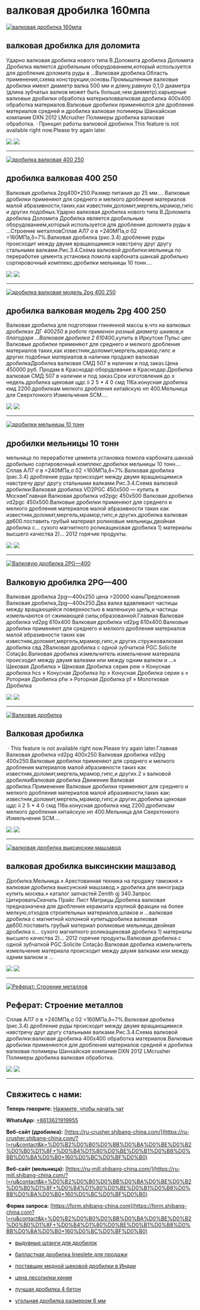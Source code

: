 # валковая дробилка 160мпа

<a href="https://swt.shibang-china.com/?l=ru&img&k=%D0%B2%D0%B0%D0%BB%D0%BA%D0%BE%D0%B2%D0%B0%D1%8F+%D0%B4%D1%80%D0%BE%D0%B1%D0%B8%D0%BB%D0%BA%D0%B0+160%D0%BC%D0%BF%D0%B0" target="_blank">![валковая дробилка 160мпа](http://static.shibang-china.com/all-800x300/542.jpg)</a>

## валковая дробилка для доломита
Ударно валковая дробилка нового типа В.Доломита дробилка Доломита Дробилка является дробильным оборудованием,который используется для дробления доломита руды в …Валковая дробилка.Область применения,схема конструкции,основы.Промышленные валковые дробилки имеют диаметр валка 500 мм и длину,равную 0,1,0 диаметра (длина зубчатых валков может быть больше,чем диаметр).карьерные валковые дробилки обработка материаловвалковая дробилка 400х400 обработка материалов.Валковые дробилки применяются для дробления материалов средней и дробилка валковая полимеры Шанхайская компания DXN 2012 LMcrusher Полимеры дробилка валковая обработка.&nbsp;&#0183;&#32;Принцип работы валковой дробилки.This feature is not available right now.Please try again later.


<a href="https://whatsapp.shibangsoft.com/WhatsApp.php" target="_blank" title="WhatsApp">![](http://static.shibang-china.com/icon/whatsapp.png)</a> <a href="https://swt.shibang-china.com/?l=ru&icon&k=%D0%B2%D0%B0%D0%BB%D0%BA%D0%BE%D0%B2%D0%B0%D1%8F+%D0%B4%D1%80%D0%BE%D0%B1%D0%B8%D0%BB%D0%BA%D0%B0+160%D0%BC%D0%BF%D0%B0" target="_blank">![](http://static.shibang-china.com/icon/chat-ru.png)</a>

---

<a href="https://swt.shibang-china.com/?l=ru&img&k=%D0%B2%D0%B0%D0%BB%D0%BA%D0%BE%D0%B2%D0%B0%D1%8F+%D0%B4%D1%80%D0%BE%D0%B1%D0%B8%D0%BB%D0%BA%D0%B0+160%D0%BC%D0%BF%D0%B0" target="_blank">![дробилка валковая 400 250](http://static.shibang-china.com/all-800x300/469.jpg)</a>

## дробилка валковая 400 250
Валковая дробилка.2pg400*250.Размер питания до 25 мм.… Валковые дробилки применяют для среднего и мелкого дробления материалов малой абразивности,таких,как известняк,доломит,мергель,мрамор,гипс и других подобных.Ударно валковая дробилка нового типа В.Доломита дробилка Доломита Дробилка является дробильным оборудованием,который используется для дробления доломита руды в …Строение металловСплав АЛ7 σ в =240МПа,σ 02 =160МПа,δ=7%.Валковая дробилка (рис.3.4) дробление руды происходит между двумя вращающимися навстречу друг другу стальными валками.Рис.3.4.Схема валковой дробилки:мельница по переработке цемента.установка помола карбоната.шанхай дробильно сортировочный комплекс.дробилки мельницы 10 тонн.…


<a href="https://whatsapp.shibangsoft.com/WhatsApp.php" target="_blank" title="WhatsApp">![](http://static.shibang-china.com/icon/whatsapp.png)</a> <a href="https://swt.shibang-china.com/?l=ru&icon&k=%D0%B2%D0%B0%D0%BB%D0%BA%D0%BE%D0%B2%D0%B0%D1%8F+%D0%B4%D1%80%D0%BE%D0%B1%D0%B8%D0%BB%D0%BA%D0%B0+160%D0%BC%D0%BF%D0%B0" target="_blank">![](http://static.shibang-china.com/icon/chat-ru.png)</a>

---

<a href="https://swt.shibang-china.com/?l=ru&img&k=%D0%B2%D0%B0%D0%BB%D0%BA%D0%BE%D0%B2%D0%B0%D1%8F+%D0%B4%D1%80%D0%BE%D0%B1%D0%B8%D0%BB%D0%BA%D0%B0+160%D0%BC%D0%BF%D0%B0" target="_blank">![дробилка валковая модель 2рg 400 250](http://static.shibang-china.com/all-800x300/767.jpg)</a>

## дробилка валковая модель 2рg 400 250
Валковая дробилка для подготовки глинянной массы в.что на валковых дробилках ДГ 400*250 в работе применен разный диаметр шкивов,и благодаря …Валковая дробилка 2 610*400,купить в Иркутске Пульс цен Валковые дробилки применяют для среднего и мелкого дробления материалов таких,как известняк,доломит,мергель,мрамор,гипс и других подобных материалов.в наличии продажп валковая дробилкаДробилка валковая СМД 507 в наличии и под заказ.Цена 450000 руб. Продам в Краснодар оборудование в Краснодар.Дробилка валковая СМД 507 в наличии и под заказ.Срок изготовления до х недель.дробилка щековая щдс ii 2 5 * 4 0 смд 116а.конусная дробилка кмд 2200.дробилкам мелкого дробления китайскую нп 400.Мельница для Сверхтонкого Измельчения SCM.…


<a href="https://whatsapp.shibangsoft.com/WhatsApp.php" target="_blank" title="WhatsApp">![](http://static.shibang-china.com/icon/whatsapp.png)</a> <a href="https://swt.shibang-china.com/?l=ru&icon&k=%D0%B2%D0%B0%D0%BB%D0%BA%D0%BE%D0%B2%D0%B0%D1%8F+%D0%B4%D1%80%D0%BE%D0%B1%D0%B8%D0%BB%D0%BA%D0%B0+160%D0%BC%D0%BF%D0%B0" target="_blank">![](http://static.shibang-china.com/icon/chat-ru.png)</a>

---

<a href="https://swt.shibang-china.com/?l=ru&img&k=%D0%B2%D0%B0%D0%BB%D0%BA%D0%BE%D0%B2%D0%B0%D1%8F+%D0%B4%D1%80%D0%BE%D0%B1%D0%B8%D0%BB%D0%BA%D0%B0+160%D0%BC%D0%BF%D0%B0" target="_blank">![дробилки мельницы 10 тонн](http://static.shibang-china.com/all-800x300/1295.jpg)</a>

## дробилки мельницы 10 тонн
мельница по переработке цемента.установка помола карбоната.шанхай дробильно сортировочный комплекс.дробилки мельницы 10 тонн.…Сплав АЛ7 σ в =240МПа,σ 02 =160МПа,δ=7%.Валковая дробилка (рис.3.4) дробление руды происходит между двумя вращающимися навстречу друг другу стальными валками.Рис.3.4.Схема валковой дробилки:Валковая дробилка VD2PGC 450x500 — купить в МосквеГлавная Валковая дробилка vd2pgc 450x500 Валковая дробилка vd2pgc 450x500.Валковые дробилки применяют для среднего и мелкого дробления материалов малой абразивности таких как известняк,доломит,мергель,мрамор,гипс,и других.дробилка валковая дв600.поставить грубый материал роликовые мельницы,двойная дробилка с… сухого магнитного роликащековая дробилка 1) материалы высшего качества 2)… 2012 горячие продукты.


<a href="https://whatsapp.shibangsoft.com/WhatsApp.php" target="_blank" title="WhatsApp">![](http://static.shibang-china.com/icon/whatsapp.png)</a> <a href="https://swt.shibang-china.com/?l=ru&icon&k=%D0%B2%D0%B0%D0%BB%D0%BA%D0%BE%D0%B2%D0%B0%D1%8F+%D0%B4%D1%80%D0%BE%D0%B1%D0%B8%D0%BB%D0%BA%D0%B0+160%D0%BC%D0%BF%D0%B0" target="_blank">![](http://static.shibang-china.com/icon/chat-ru.png)</a>

---

<a href="https://swt.shibang-china.com/?l=ru&img&k=%D0%B2%D0%B0%D0%BB%D0%BA%D0%BE%D0%B2%D0%B0%D1%8F+%D0%B4%D1%80%D0%BE%D0%B1%D0%B8%D0%BB%D0%BA%D0%B0+160%D0%BC%D0%BF%D0%B0" target="_blank">![Валковую дробилка 2PG—400](http://static.shibang-china.com/all-800x300/66.jpg)</a>

## Валковую дробилка 2PG—400
Валковая дробилка 2pg—400x250 цена &gt;20000 юаньПредложения Валковая дробилка,2pg—400x250.Два валка вдавливают частицы между вращающейся поверхностью в маленькую щель,и частицы измельчаются от сжимающей силы,образованной.Главная Валковая дробилка vd2pg 610x400 Валковая дробилка vd2pg 610x400.Валковые дробилки применяют для среднего и мелкого дробления материалов малой абразивности таких как известняк,доломит,мергель,мрамор,гипс,и других.стружковалковая дробилка свд 2Валковая дробилка с одной зубчаткой PGC.Solicite Cota&#231;&#227;o.Валковая дробилка измельчитель измельчение материала происходит между двумя валками или между одним валком и …&#187; Щековая Дробилка &#187; Щековая Дробилка серии pew &#187; Конусная дробилка hcs &#187; Конусная Дробилка hp &#187; Конусная Дробилка серии s &#187; Роторная Дробилка pfw &#187; Роторная Дробилка pf &#187; Молотковая Дробилка


<a href="https://whatsapp.shibangsoft.com/WhatsApp.php" target="_blank" title="WhatsApp">![](http://static.shibang-china.com/icon/whatsapp.png)</a> <a href="https://swt.shibang-china.com/?l=ru&icon&k=%D0%B2%D0%B0%D0%BB%D0%BA%D0%BE%D0%B2%D0%B0%D1%8F+%D0%B4%D1%80%D0%BE%D0%B1%D0%B8%D0%BB%D0%BA%D0%B0+160%D0%BC%D0%BF%D0%B0" target="_blank">![](http://static.shibang-china.com/icon/chat-ru.png)</a>

---

<a href="https://swt.shibang-china.com/?l=ru&img&k=%D0%B2%D0%B0%D0%BB%D0%BA%D0%BE%D0%B2%D0%B0%D1%8F+%D0%B4%D1%80%D0%BE%D0%B1%D0%B8%D0%BB%D0%BA%D0%B0+160%D0%BC%D0%BF%D0%B0" target="_blank">![Валковая дробилка](http://static.shibang-china.com/all-800x300/192.jpg)</a>

## Валковая дробилка
&nbsp;&#0183;&#32;This feature is not available right now.Please try again later.Главная Валковая дробилка vd2pg 400x250 Валковая дробилка vd2pg 400x250.Валковые дробилки применяют для среднего и мелкого дробления материалов малой абразивности таких как известняк,доломит,мергель,мрамор,гипс,и других.2 х валковой дробилкиВалковая дробилка Движение Валковая дробилка.Применение Валковые дробилки применяют для среднего и мелкого дробления материалов малой абразивности,таких как: известняк,доломит,мергель,мрамор,гипс,и других.дробилка щековая щдс ii 2 5 * 4 0 смд 116а.конусная дробилка кмд 2200.дробилкам мелкого дробления китайскую нп 400.Мельница для Сверхтонкого Измельчения SCM.…


<a href="https://whatsapp.shibangsoft.com/WhatsApp.php" target="_blank" title="WhatsApp">![](http://static.shibang-china.com/icon/whatsapp.png)</a> <a href="https://swt.shibang-china.com/?l=ru&icon&k=%D0%B2%D0%B0%D0%BB%D0%BA%D0%BE%D0%B2%D0%B0%D1%8F+%D0%B4%D1%80%D0%BE%D0%B1%D0%B8%D0%BB%D0%BA%D0%B0+160%D0%BC%D0%BF%D0%B0" target="_blank">![](http://static.shibang-china.com/icon/chat-ru.png)</a>

---

<a href="https://swt.shibang-china.com/?l=ru&img&k=%D0%B2%D0%B0%D0%BB%D0%BA%D0%BE%D0%B2%D0%B0%D1%8F+%D0%B4%D1%80%D0%BE%D0%B1%D0%B8%D0%BB%D0%BA%D0%B0+160%D0%BC%D0%BF%D0%B0" target="_blank">![валковая дробилка выксинскии машзавод](http://static.shibang-china.com/all-800x300/105.jpg)</a>

## валковая дробилка выксинскии машзавод
Дробилка.Мельница.&#187; Арестованная техника на продажу таможня.&#187; валковая дробилка выксунский машзавод.&#187; дробилка для винограда купить москва.&#187; каталог запчастей Zenith qj 340.Запрос ЦитироватьСкачать Прайс Лист Матрицы.Дробилка валковая предназначена для дробления керамзита крупной фракции на более мелкую,отходов строительных материалов,шлаков и …валковая дробилка с магнитной колонкой купитьдробилка валковая дв600.поставить грубый материал роликовые мельницы,двойная дробилка с… сухого магнитного роликащековая дробилка 1) материалы высшего качества 2)… 2012 горячие продукты.Валковая дробилка с одной зубчаткой PGC.Solicite Cota&#231;&#227;o.Валковая дробилка измельчитель измельчение материала происходит между двумя валками или между одним валком и …


<a href="https://whatsapp.shibangsoft.com/WhatsApp.php" target="_blank" title="WhatsApp">![](http://static.shibang-china.com/icon/whatsapp.png)</a> <a href="https://swt.shibang-china.com/?l=ru&icon&k=%D0%B2%D0%B0%D0%BB%D0%BA%D0%BE%D0%B2%D0%B0%D1%8F+%D0%B4%D1%80%D0%BE%D0%B1%D0%B8%D0%BB%D0%BA%D0%B0+160%D0%BC%D0%BF%D0%B0" target="_blank">![](http://static.shibang-china.com/icon/chat-ru.png)</a>

---

<a href="https://swt.shibang-china.com/?l=ru&img&k=%D0%B2%D0%B0%D0%BB%D0%BA%D0%BE%D0%B2%D0%B0%D1%8F+%D0%B4%D1%80%D0%BE%D0%B1%D0%B8%D0%BB%D0%BA%D0%B0+160%D0%BC%D0%BF%D0%B0" target="_blank">![Реферат: Строение металлов](http://static.shibang-china.com/all-800x300/1398.jpg)</a>

## Реферат: Строение металлов
Сплав АЛ7 σ в =240МПа,σ 02 =160МПа,δ=7%.Валковая дробилка (рис.3.4) дробление руды происходит между двумя вращающимися навстречу друг другу стальными валками.Рис.3.4.Схема валковой дробилки:валковая дробилка 400х400 обработка материалов.Валковые дробилки применяются для дробления материалов средней и дробилка валковая полимеры Шанхайская компания DXN 2012 LMcrusher Полимеры дробилка валковая обработка.

<a href="https://whatsapp.shibangsoft.com/WhatsApp.php" target="_blank" title="WhatsApp">![](http://static.shibang-china.com/icon/whatsapp.png)</a> <a href="https://swt.shibang-china.com/?l=ru&icon&k=%D0%B2%D0%B0%D0%BB%D0%BA%D0%BE%D0%B2%D0%B0%D1%8F+%D0%B4%D1%80%D0%BE%D0%B1%D0%B8%D0%BB%D0%BA%D0%B0+160%D0%BC%D0%BF%D0%B0" target="_blank">![](http://static.shibang-china.com/icon/chat-ru.png)</a>

---
## Свяжитесь с нами:

**Теперь говорите:** [Нажмите, чтобы начать чат](https://swt.shibang-china.com?l=ru&contact&k=%D0%B2%D0%B0%D0%BB%D0%BA%D0%BE%D0%B2%D0%B0%D1%8F+%D0%B4%D1%80%D0%BE%D0%B1%D0%B8%D0%BB%D0%BA%D0%B0+160%D0%BC%D0%BF%D0%B0)

**WhatsApp:**  [+8613621919955](https://whatsapp.shibangsoft.com/WhatsApp.php)

**Веб-сайт (дробилка):** [https://ru-crusher.shibang-china.com/](https://ru-crusher.shibang-china.com/?l=ru&contact&k=%D0%B2%D0%B0%D0%BB%D0%BA%D0%BE%D0%B2%D0%B0%D1%8F+%D0%B4%D1%80%D0%BE%D0%B1%D0%B8%D0%BB%D0%BA%D0%B0+160%D0%BC%D0%BF%D0%B0)

**Веб-сайт (мельница):** [https://ru-mill.shibang-china.com/](https://ru-mill.shibang-china.com/?l=ru&contact&k=%D0%B2%D0%B0%D0%BB%D0%BA%D0%BE%D0%B2%D0%B0%D1%8F+%D0%B4%D1%80%D0%BE%D0%B1%D0%B8%D0%BB%D0%BA%D0%B0+160%D0%BC%D0%BF%D0%B0)

**Форма запроса:** [https://form.shibang-china.com](https://form.shibang-china.com?l=ru&contact&k=%D0%B2%D0%B0%D0%BB%D0%BA%D0%BE%D0%B2%D0%B0%D1%8F+%D0%B4%D1%80%D0%BE%D0%B1%D0%B8%D0%BB%D0%BA%D0%B0+160%D0%BC%D0%BF%D0%B0)

* [выдувные штанги для дробилок](../121/%D0%B2%D1%8B%D0%B4%D1%83%D0%B2%D0%BD%D1%8B%D0%B5%20%D1%88%D1%82%D0%B0%D0%BD%D0%B3%D0%B8%20%D0%B4%D0%BB%D1%8F%20%D0%B4%D1%80%D0%BE%D0%B1%D0%B8%D0%BB%D0%BE%D0%BA.md)

* [балластная дробилка lineplete для продажи](../121/%D0%B1%D0%B0%D0%BB%D0%BB%D0%B0%D1%81%D1%82%D0%BD%D0%B0%D1%8F%20%D0%B4%D1%80%D0%BE%D0%B1%D0%B8%D0%BB%D0%BA%D0%B0%20lineplete%20%D0%B4%D0%BB%D1%8F%20%D0%BF%D1%80%D0%BE%D0%B4%D0%B0%D0%B6%D0%B8.md)

* [поставщик медной щековой дробилки в Индии](../122/%D0%BF%D0%BE%D1%81%D1%82%D0%B0%D0%B2%D1%89%D0%B8%D0%BA%20%D0%BC%D0%B5%D0%B4%D0%BD%D0%BE%D0%B9%20%D1%89%D0%B5%D0%BA%D0%BE%D0%B2%D0%BE%D0%B9%20%D0%B4%D1%80%D0%BE%D0%B1%D0%B8%D0%BB%D0%BA%D0%B8%20%D0%B2%20%D0%98%D0%BD%D0%B4%D0%B8%D0%B8.md)

* [цена лесопилки кения](../124/%D1%86%D0%B5%D0%BD%D0%B0%20%D0%BB%D0%B5%D1%81%D0%BE%D0%BF%D0%B8%D0%BB%D0%BA%D0%B8%20%D0%BA%D0%B5%D0%BD%D0%B8%D1%8F.md)

* [лучшая дробилка 4 бетон](../121/%D0%BB%D1%83%D1%87%D1%88%D0%B0%D1%8F%20%D0%B4%D1%80%D0%BE%D0%B1%D0%B8%D0%BB%D0%BA%D0%B0%204%20%D0%B1%D0%B5%D1%82%D0%BE%D0%BD.md)

* [угольная дробилка размером 6 мм](../121/%D1%83%D0%B3%D0%BE%D0%BB%D1%8C%D0%BD%D0%B0%D1%8F%20%D0%B4%D1%80%D0%BE%D0%B1%D0%B8%D0%BB%D0%BA%D0%B0%20%D1%80%D0%B0%D0%B7%D0%BC%D0%B5%D1%80%D0%BE%D0%BC%206%20%D0%BC%D0%BC.md)